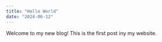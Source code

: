 ```yaml
---
title: "Hello World"
date: "2024-06-12"
---
```


Welcome to my new blog! This is the first post iny my website.
